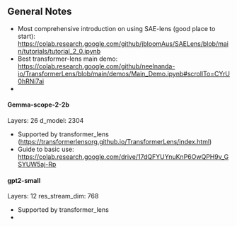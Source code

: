 ## General Notes

- Most comprehensive introduction on using SAE-lens (good place to start): https://colab.research.google.com/github/jbloomAus/SAELens/blob/main/tutorials/tutorial_2_0.ipynb
- Best transformer-lens main demo: https://colab.research.google.com/github/neelnanda-io/TransformerLens/blob/main/demos/Main_Demo.ipynb#scrollTo=CYrU0hRNi7ai 
- 


#### Gemma-scope-2-2b
Layers: 26
d_model: 2304

- Supported by transformer_lens (https://transformerlensorg.github.io/TransformerLens/index.html)
- Guide to basic use: https://colab.research.google.com/drive/17dQFYUYnuKnP6OwQPH9v_GSYUW5aj-Rp 


#### gpt2-small
Layers: 12
res_stream_dim: 768

- Supported by transformer_lens
- 